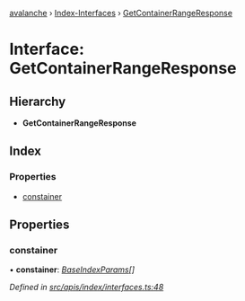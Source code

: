 [avalanche](../README.md) › [Index-Interfaces](../modules/index_interfaces.md) › [GetContainerRangeResponse](index_interfaces.getcontainerrangeresponse.md)

# Interface: GetContainerRangeResponse

## Hierarchy

* **GetContainerRangeResponse**

## Index

### Properties

* [constainer](index_interfaces.getcontainerrangeresponse.md#constainer)

## Properties

###  constainer

• **constainer**: *[BaseIndexParams](index_interfaces.baseindexparams.md)[]*

*Defined in [src/apis/index/interfaces.ts:48](https://github.com/ava-labs/avalanchejs/blob/ca67b81/src/apis/index/interfaces.ts#L48)*
